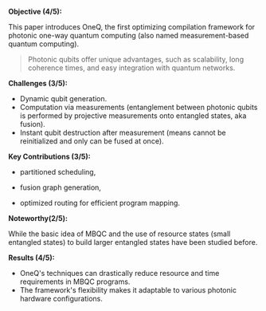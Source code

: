 **Objective (4/5):**

This paper introduces OneQ, the first optimizing compilation framework for photonic one-way quantum computing (also named measurement-based quantum computing).

> Photonic qubits offer unique advantages, such as scalability, long coherence times, and easy integration with quantum networks.

**Challenges (3/5):**  


- Dynamic qubit generation.
- Computation via measurements (entanglement between photonic qubits is performed by projective measurements onto entangled states, aka fusion).
- Instant qubit destruction after measurement (means cannot be reinitialized and only can be fused at once).

**Key Contributions (3/5):**

- partitioned scheduling, 

- fusion graph generation,
- optimized routing for efficient program mapping. 

**Noteworthy(2/5):** 

While the basic idea of MBQC and the use of resource states (small entangled states) to build larger entangled states have been studied before.

**Results (4/5):** 

- OneQ's techniques can drastically reduce resource and time requirements in MBQC programs.
- The framework's flexibility makes it adaptable to various photonic hardware configurations.